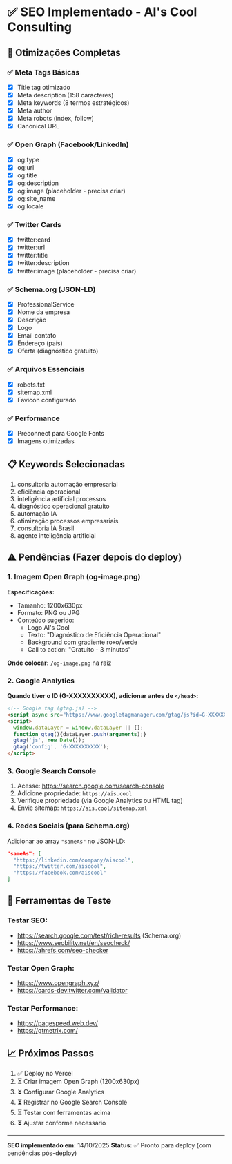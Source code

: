 # ✅ SEO Implementado - AI's Cool Consulting

## 🎯 Otimizações Completas

### ✅ Meta Tags Básicas
- [x] Title tag otimizado
- [x] Meta description (158 caracteres)
- [x] Meta keywords (8 termos estratégicos)
- [x] Meta author
- [x] Meta robots (index, follow)
- [x] Canonical URL

### ✅ Open Graph (Facebook/LinkedIn)
- [x] og:type
- [x] og:url
- [x] og:title
- [x] og:description
- [x] og:image (placeholder - precisa criar)
- [x] og:site_name
- [x] og:locale

### ✅ Twitter Cards
- [x] twitter:card
- [x] twitter:url
- [x] twitter:title
- [x] twitter:description
- [x] twitter:image (placeholder - precisa criar)

### ✅ Schema.org (JSON-LD)
- [x] ProfessionalService
- [x] Nome da empresa
- [x] Descrição
- [x] Logo
- [x] Email contato
- [x] Endereço (país)
- [x] Oferta (diagnóstico gratuito)

### ✅ Arquivos Essenciais
- [x] robots.txt
- [x] sitemap.xml
- [x] Favicon configurado

### ✅ Performance
- [x] Preconnect para Google Fonts
- [x] Imagens otimizadas

## 📋 Keywords Selecionadas

1. consultoria automação empresarial
2. eficiência operacional
3. inteligência artificial processos
4. diagnóstico operacional gratuito
5. automação IA
6. otimização processos empresariais
7. consultoria IA Brasil
8. agente inteligência artificial

## ⚠️ Pendências (Fazer depois do deploy)

### 1. Imagem Open Graph (og-image.png)
**Especificações:**
- Tamanho: 1200x630px
- Formato: PNG ou JPG
- Conteúdo sugerido:
  - Logo AI's Cool
  - Texto: "Diagnóstico de Eficiência Operacional"
  - Background com gradiente roxo/verde
  - Call to action: "Gratuito - 3 minutos"

**Onde colocar:** `/og-image.png` na raiz

### 2. Google Analytics
**Quando tiver o ID (G-XXXXXXXXXX), adicionar antes de `</head>`:**

```html
<!-- Google tag (gtag.js) -->
<script async src="https://www.googletagmanager.com/gtag/js?id=G-XXXXXXXXXX"></script>
<script>
  window.dataLayer = window.dataLayer || [];
  function gtag(){dataLayer.push(arguments);}
  gtag('js', new Date());
  gtag('config', 'G-XXXXXXXXXX');
</script>
```

### 3. Google Search Console
1. Acesse: https://search.google.com/search-console
2. Adicione propriedade: `https://ais.cool`
3. Verifique propriedade (via Google Analytics ou HTML tag)
4. Envie sitemap: `https://ais.cool/sitemap.xml`

### 4. Redes Sociais (para Schema.org)
Adicionar ao array `"sameAs"` no JSON-LD:
```json
"sameAs": [
  "https://linkedin.com/company/aiscool",
  "https://twitter.com/aiscool",
  "https://facebook.com/aiscool"
]
```

## 🧪 Ferramentas de Teste

### Testar SEO:
- https://search.google.com/test/rich-results (Schema.org)
- https://www.seobility.net/en/seocheck/
- https://ahrefs.com/seo-checker

### Testar Open Graph:
- https://www.opengraph.xyz/
- https://cards-dev.twitter.com/validator

### Testar Performance:
- https://pagespeed.web.dev/
- https://gtmetrix.com/

## 📈 Próximos Passos

1. ✅ Deploy no Vercel
2. ⏳ Criar imagem Open Graph (1200x630px)
3. ⏳ Configurar Google Analytics
4. ⏳ Registrar no Google Search Console
5. ⏳ Testar com ferramentas acima
6. ⏳ Ajustar conforme necessário

---

**SEO implementado em:** 14/10/2025
**Status:** ✅ Pronto para deploy (com pendências pós-deploy)


